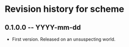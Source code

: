 # Revision history for scheme

## 0.1.0.0  -- YYYY-mm-dd

* First version. Released on an unsuspecting world.

